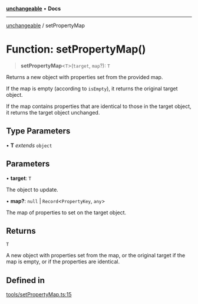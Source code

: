 [**unchangeable**](../README.md) • **Docs**

***

[unchangeable](../README.md) / setPropertyMap

# Function: setPropertyMap()

> **setPropertyMap**\<`T`\>(`target`, `map`?): `T`

Returns a new object with properties set from the provided map.

If the map is empty (according to `isEmpty`), it returns the original target object.

If the map contains properties that are identical to those in the target object, it returns the target object unchanged.

## Type Parameters

• **T** *extends* `object`

## Parameters

• **target**: `T`

The object to update.

• **map?**: `null` \| `Record`\<`PropertyKey`, `any`\>

The map of properties to set on the target object.

## Returns

`T`

A new object with properties set from the map, or the original target if the map is empty, or if the properties are identical.

## Defined in

[tools/setPropertyMap.ts:15](https://github.com/nevoland/unchangeable/blob/ad66755f095504a94d40a3a96d1734780b3bf9ee/lib/tools/setPropertyMap.ts#L15)
